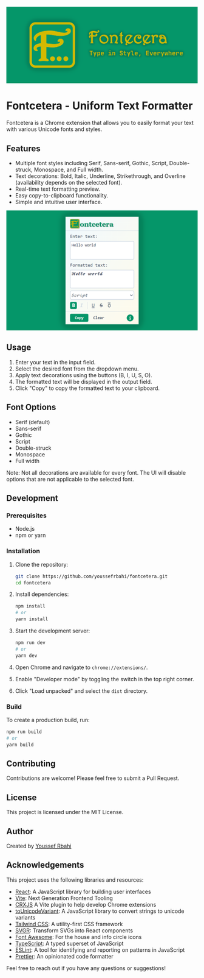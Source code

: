 ![Fontcetera Banner](banner.png)

# Fontcetera - Uniform Text Formatter

Fontcetera is a Chrome extension that allows you to easily format your text with various Unicode fonts and styles.

## Features

- Multiple font styles including Serif, Sans-serif, Gothic, Script, Double-struck, Monospace, and Full width.
- Text decorations: Bold, Italic, Underline, Strikethrough, and Overline (availability depends on the selected font).
- Real-time text formatting preview.
- Easy copy-to-clipboard functionality.
- Simple and intuitive user interface.

![Fontcetera Screenshot](screenshot.png)

## Usage

1. Enter your text in the input field.
2. Select the desired font from the dropdown menu.
3. Apply text decorations using the buttons (B, I, U, S, O).
4. The formatted text will be displayed in the output field.
5. Click "Copy" to copy the formatted text to your clipboard.

## Font Options

- Serif (default)
- Sans-serif
- Gothic
- Script
- Double-struck
- Monospace
- Full width

Note: Not all decorations are available for every font. The UI will disable options that are not applicable to the selected font.

## Development

### Prerequisites

- Node.js
- npm or yarn

### Installation

1. Clone the repository:

   ```bash
   git clone https://github.com/youssefrbahi/fontcetera.git
   cd fontcetera
   ```

2. Install dependencies:

   ```bash
   npm install
   # or
   yarn install
   ```

3. Start the development server:
   ```bash
   npm run dev
   # or
   yarn dev
   ```
4. Open Chrome and navigate to `chrome://extensions/`.
5. Enable "Developer mode" by toggling the switch in the top right corner.
6. Click "Load unpacked" and select the `dist` directory.

### Build

To create a production build, run:

```bash
npm run build
# or
yarn build
```

## Contributing

Contributions are welcome! Please feel free to submit a Pull Request.

## License

This project is licensed under the MIT License.

## Author

Created by [Youssef Rbahi](https://rbahi.com)

## Acknowledgements

This project uses the following libraries and resources:

- [React](https://reactjs.org/): A JavaScript library for building user interfaces
- [Vite](https://vitejs.dev/): Next Generation Frontend Tooling
- [CRXJS](https://github.com/crxjs/chrome-extension-tools) A Vite plugin to help develop Chrome extensions
- [toUnicodeVariant](https://github.com/davidkonrad/toUnicodeVariant): A JavaScript library to convert strings to unicode variants
- [Tailwind CSS](https://tailwindcss.com/): A utility-first CSS framework
- [SVGR](https://react-svgr.com/): Transform SVGs into React components
- [Font Awesome](https://fontawesome.com/): For the house and info circle icons
- [TypeScript](https://www.typescriptlang.org/): A typed superset of JavaScript
- [ESLint](https://eslint.org/): A tool for identifying and reporting on patterns in JavaScript
- [Prettier](https://prettier.io/): An opinionated code formatter

Feel free to reach out if you have any questions or suggestions!
